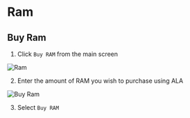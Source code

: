 # Ram

## Buy Ram
1. Click `Buy RAM` from the main screen

![Ram](https://raw.githubusercontent.com/alacrityio/alacrity-support-documentation/main/user%20documentation/resources/image10.png)

2. Enter the amount of RAM you wish to purchase using ALA

![Buy Ram](https://raw.githubusercontent.com/alacrityio/alacrity-support-documentation/main/user%20documentation/resources/image8.png)

3. Select `Buy RAM`